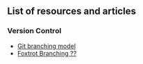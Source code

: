 ## List of resources and articles

### Version Control
* [Git branching model](https://nvie.com/posts/a-successful-git-branching-model/)
* [Foxtrot Branching ??](https://blog.developer.atlassian.com/stop-foxtrots-now/)
